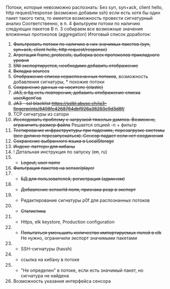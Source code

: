 Потоки, которые невозможно распознать:
Без syn, syn+ack, client hello, http request/response (возможно добавим ssh) 
если есть хотя бы один пакет такого типа, то имеется возможность провести сигнатурный анализ
Соответственно, в п. 4 фильтруем потоки по наличию следующих пакетов
В п. 3 собираем все возможные значения вложенных протоколов (aggregation)
Итоговый список доработок:
1) ~~Фильтровать потоки по наличию в них значимых пакетов (syn, syn+ack, client hello, http request/response)~~
2) ~~Агрегация frame_protocols, выборка всех протоколов прикладного уровня~~
3) ~~SNI экспортируется, необходимо добавить отображение~~
4) ~~Вкладка sources~~
5) ~~Отображение списка нераспознанных потоков~~, возможность добавления сигнатуры, * похожие потоки
6) ~~Сохранение данных на носителе (elastic)~~
7) ~~JA3, в бд есть повторения, добавить отображение списка userAgent'ов~~
8) ~~JA3 - ssl blacklist https://sslbl.abuse.ch/ja3-fingerprints/8498fe4268764dbf926a38283e9d3d8f/~~
9) TCP сигнатуры из сатори
10) ~~Исследовать проблему с загрузкой тяжелых дампов. Возможно, ограничить размер файла~~ Решается опцией -n + фильтр
11) ~~Тестирование инфраструктуры при падениях, перезагрузке системы (все должно перезапускаться).
 Сенсор падает если нет соединения~~
12) ~~Сохранение выбранного языка в LocalStorage~~
13) ~~Индекс-паттерн для кибаны~~
14) ! Детальная инструкция по запуску (~~en~~, ru)
15) * ~~Logout, user name~~
15) ~~Фильтрация пакетов на sensor/player~~
15) * ~~БД для пользователей, регистрация (админом)~~
16) * ~~Добавление sensorId поля, признака pcap в экспорт~~
17) * Редактирование сигнатуры p0f для распознанных потоков
18) * ~~Статистика~~ 
19) * Https, elk keystore, Production configuration
20) * ~~Попытаться уменьшить количество импортируемых полей в elk~~ Не нужно, ограничили экспорт значимыми пакетами
21) * SSH-сигнатуры (hassh)
22) * ссылка на кибану в потоке
23) * "Не определен" в потоке, если есть значимый пакет, но сигнатура не найдена
24) Возможность указания интерфейса сенсора

